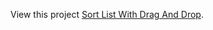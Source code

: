View this project [Sort List With Drag And Drop](https://alihadiozturk.github.io/sortlistwithdraganddrop).
